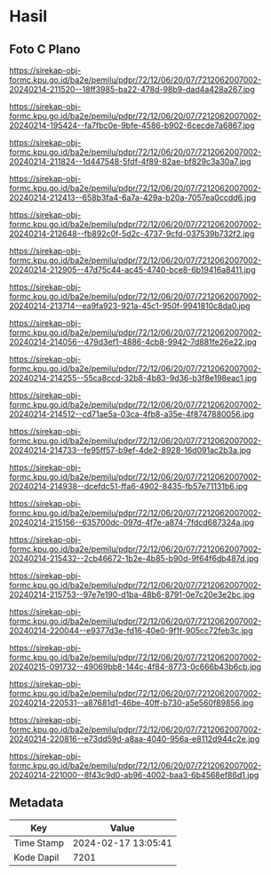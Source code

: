 # Hasil

## Foto C Plano

https://sirekap-obj-formc.kpu.go.id/ba2e/pemilu/pdpr/72/12/06/20/07/7212062007002-20240214-211520--18ff3985-ba22-478d-98b9-dad4a428a267.jpg

https://sirekap-obj-formc.kpu.go.id/ba2e/pemilu/pdpr/72/12/06/20/07/7212062007002-20240214-195424--fa7fbc0e-9bfe-4586-b902-6cecde7a6867.jpg

https://sirekap-obj-formc.kpu.go.id/ba2e/pemilu/pdpr/72/12/06/20/07/7212062007002-20240214-211824--1d447548-5fdf-4f89-82ae-bf829c3a30a7.jpg

https://sirekap-obj-formc.kpu.go.id/ba2e/pemilu/pdpr/72/12/06/20/07/7212062007002-20240214-212413--658b3fa4-6a7a-429a-b20a-7057ea0ccdd6.jpg

https://sirekap-obj-formc.kpu.go.id/ba2e/pemilu/pdpr/72/12/06/20/07/7212062007002-20240214-212648--fb892c0f-5d2c-4737-9cfd-037539b732f2.jpg

https://sirekap-obj-formc.kpu.go.id/ba2e/pemilu/pdpr/72/12/06/20/07/7212062007002-20240214-212905--47d75c44-ac45-4740-bce8-6b19416a8411.jpg

https://sirekap-obj-formc.kpu.go.id/ba2e/pemilu/pdpr/72/12/06/20/07/7212062007002-20240214-213714--ea9fa923-921a-45c1-950f-9941810c8da0.jpg

https://sirekap-obj-formc.kpu.go.id/ba2e/pemilu/pdpr/72/12/06/20/07/7212062007002-20240214-214056--479d3ef1-4886-4cb8-9942-7d881fe26e22.jpg

https://sirekap-obj-formc.kpu.go.id/ba2e/pemilu/pdpr/72/12/06/20/07/7212062007002-20240214-214255--55ca8ccd-32b8-4b83-9d36-b3f8e198eac1.jpg

https://sirekap-obj-formc.kpu.go.id/ba2e/pemilu/pdpr/72/12/06/20/07/7212062007002-20240214-214512--cd71ae5a-03ca-4fb8-a35e-4f8747880056.jpg

https://sirekap-obj-formc.kpu.go.id/ba2e/pemilu/pdpr/72/12/06/20/07/7212062007002-20240214-214733--fe95ff57-b9ef-4de2-8928-16d091ac2b3a.jpg

https://sirekap-obj-formc.kpu.go.id/ba2e/pemilu/pdpr/72/12/06/20/07/7212062007002-20240214-214938--dcefdc51-ffa6-4902-8435-fb57e71131b6.jpg

https://sirekap-obj-formc.kpu.go.id/ba2e/pemilu/pdpr/72/12/06/20/07/7212062007002-20240214-215156--635700dc-097d-4f7e-a874-7fdcd687324a.jpg

https://sirekap-obj-formc.kpu.go.id/ba2e/pemilu/pdpr/72/12/06/20/07/7212062007002-20240214-215432--2cb46672-1b2e-4b85-b90d-9f64f6db487d.jpg

https://sirekap-obj-formc.kpu.go.id/ba2e/pemilu/pdpr/72/12/06/20/07/7212062007002-20240214-215753--97e7e190-d1ba-48b6-8791-0e7c20e3e2bc.jpg

https://sirekap-obj-formc.kpu.go.id/ba2e/pemilu/pdpr/72/12/06/20/07/7212062007002-20240214-220044--e9377d3e-fd16-40e0-9f1f-905cc72feb3c.jpg

https://sirekap-obj-formc.kpu.go.id/ba2e/pemilu/pdpr/72/12/06/20/07/7212062007002-20240215-091732--49069bb8-144c-4f84-8773-0c666b43b6cb.jpg

https://sirekap-obj-formc.kpu.go.id/ba2e/pemilu/pdpr/72/12/06/20/07/7212062007002-20240214-220531--a87681d1-46be-40ff-b730-a5e560f89856.jpg

https://sirekap-obj-formc.kpu.go.id/ba2e/pemilu/pdpr/72/12/06/20/07/7212062007002-20240214-220816--e73dd59d-a8aa-4040-956a-e8112d944c2e.jpg

https://sirekap-obj-formc.kpu.go.id/ba2e/pemilu/pdpr/72/12/06/20/07/7212062007002-20240214-221000--8f43c9d0-ab96-4002-baa3-6b4568ef86d1.jpg


## Metadata

| Key        | Value               |
| ---------- | ------------------- |
| Time Stamp | 2024-02-17 13:05:41 |
| Kode Dapil | 7201                |




